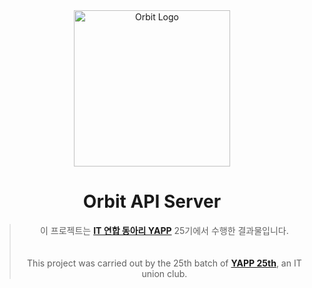 <div align="center">

<img src="images/logo.png" width="250" alt="Orbit Logo">

# Orbit API Server

> 이 프로젝트는 [**IT 연합 동아리 YAPP**](https://www.yapp.co.kr/) 25기에서 수행한 결과물입니다.  
> <br><br>
> This project was carried out by the 25th batch of [**YAPP 25th**](https://www.yapp.co.kr/), an IT union club.

</div>
